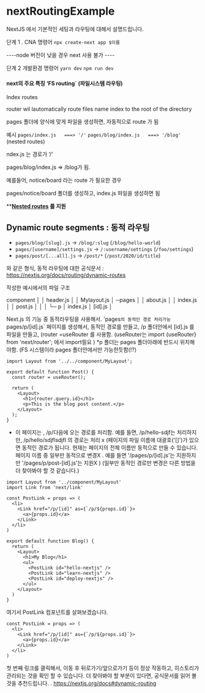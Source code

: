 # nextRoutingExample

NextJS 에서 기본적인 세팅과 라우팅에 대해서 설명드립니다. 

단계 1 . 
CNA 명령어 
```npx create-next app $이름```

----node 버전이 낮을 경우 next 사용 불가 ----

단계 2
개발환경 명령어
```yarn dev```
```npm run dev```

<h4>next의 주요 특징 ‘FS routing` (파일시스템 라우팅) </h4>

Index routes 

router wil lautomatically route files name index to the root of the directory 

pages 폴더에 양식에 맞게 파일을 생성하면, 자동적으로 route 가 됨

예시
```pages/index.js   ===> '/'```
```pages/blog/index.js   ===> '/blog' ``` (nested routes)

ndex.js 는 경로가 ‘/’

pages/blog/index.js ⇒ /blog가 됨. 

예를들어, notice/board 라는 route 가 필요한 경우

pages/notice/board 폴더를 생성하고, index.js 파일을 생성하면 됨 

****[Nested routes](https://nextjs.org/docs/routing/introduction#nested-routes) 를 지원**


<h2> Dynamic route segments : 동적 라우팅 </h2>

- `pages/blog/[slug].js` → `/blog/:slug` (`/blog/hello-world`)
- `pages/[username]/settings.js` → `/:username/settings` (`/foo/settings`)
- `pages/post/[...all].js` → `/post/*` (`/post/2020/id/title`)

와 같은 형식, 동적 라우팅에 대한 공식문서 : https://nextjs.org/docs/routing/dynamic-routes



작성한 예시에서의 파일 구조 

component
│  │   header.js
│  │   Mylayout.js
│
─pages
│  │  about.js
│  │  index.js
│  │  post.js
│  │
│  └─ p
│          index.js
│          [id].js
│


Next.js 의 기능 중 동적라우팅을 사용해서. 'pages`의 동적인 경로 처리가능
`pages/p/[id].js` 페이지를 생성해서, 동적인 경로를 만들고, /p 폴더안에서 [id].js 를 파일을 만들고, 
(router =useRouter 를 사용함. (useRouter는 import {useRouter} from 'next/router';
에서 import필요 ) 
*p 폴더는 pages 폴더아래에 반드시 위치해야함. (FS 시스템이라 pages 폴더안에서만 가능한듯함(!?)

```import { useRouter } from 'next/router';
import Layout from '../../component/MyLayout';

export default function Post() {
  const router = useRouter();

  return (
    <Layout>
      <h1>{router.query.id}</h1>
      <p>This is the blog post content.</p>
    </Layout>
  );
}
```
* 이 페이지는 , /p/다음에 오는 경로를 처리함. 예를 들면, /p/hello-sdjf는 처리하지만, /p/hello/sdjflsdjfl 의 경로는 처리 x 
(페이지의 파일 이름에 대괄호('[]')가 있으면 동적인 경로가 됩니다. 현재는 페이지의 전체 이름만 동적으로 만들 수 있습니다. 페이지 이름 중 일부만 동적으로 변경X
. 예를 들면 '/pages/p/[id].js'는 지원하지만 '/pages/p/post-[id].js'는 지원X ) (일부만 동적인 경로만 변경은 다른 방법을 더 찾아봐야 할 것 같습니다.) 


```
import Layout from '../component/MyLayout'
import Link from 'next/link'

const PostLink = props => (
  <li>
    <Link href="/p/[id]" as={`/p/${props.id}`}>
      <a>{props.id}</a>
    </Link>
  </li>
)

export default function Blog() {
  return (
    <Layout>
      <h1>My Blog</h1>
      <ul>
        <PostLink id="hello-nextjs" />
        <PostLink id="learn-nextjs" />
        <PostLink id="deploy-nextjs" />
      </ul>
    </Layout>
  )
}
```
여기서 PostLink 컴포넌트를 살펴보겠습니다. 
```
const PostLink = props => (
  <li>
    <Link href="/p/[id]" as={`/p/${props.id}`}>
      <a>{props.id}</a>
    </Link>
  </li>
)
```
첫 번째 링크를 클릭해서, 이동 후 뒤로가기/앞으로가기 등이 정상 작동하고, 히스토리가 관리되는 것을 확인 할 수 있습니다. 
더 찾아봐야 할 부분이 있다면, 공식문서를 읽어 볼 것을 추천드립니다. .
https://nextjs.org/docs#dynamic-routing  



